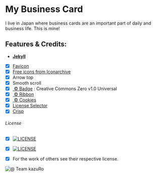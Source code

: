 # My Business Card
I live in Japan where business cards are an important part of daily and business life.
This is mine!


## Features & Credits:
 - [**Jekyll**](http://jekyllrb.com)


 - [X] [Favicon](https://realfavicongenerator.net)
 - [x] [Free icons from Iconarchive](http://www.iconarchive.com)
 - [x] Arrow top
 - [x] Smooth scroll
 - [x] [ © Badge](https://shields.io/) : Creative Commons Zero v1.0 Universal
 - [x] [ © Ribbon](https://github.com/simonwhitaker/github-fork-ribbon-css)
 - [x] [ © Cookies](https://jekyllcodex.org)
 - [x] [License Selector](https://ufal.github.io/public-license-selector/)
 - [x] [Crisp](app.crisp.chat)

###### License
 - [x] [![LICENSE](https://img.shields.io/badge/Personal%20Data%20Protected%20by%3A-EU%20GDPR%20Law-orange)](https://europa.eu/youreurope/business/dealing-with-customers/data-protection/data-protection-gdpr/index_en.htm)
 - [x] [![LICENSE](https://img.shields.io/badge/Software%20licensed-CC--BY--NC--ND%204.0-orange)](https://creativecommons.org/licenses/by-nc-nd/4.0/)
 - [x] For the work of others see their respective license.




![@ Team kazuRo](https://img.shields.io/badge/@%20Team%20kazuRo%20%3A%20-%20%20We%20are%20human!-informational)
